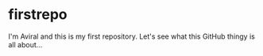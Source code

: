 # firstrepo
I'm Aviral and this is my first repository. Let's see what this GitHub thingy is all about... 
